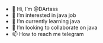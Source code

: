 - 👋 Hi, I’m @DArtass
- 👀 I’m interested in java job
- 🌱 I’m currently learning java
- 💞️ I’m looking to collaborate on java
- 📫 How to reach me telegram

<!---
DArtass/DArtass is a ✨ special ✨ repository because its `README.md` (this file) appears on your GitHub profile.
You can click the Preview link to take a look at your changes.
--->
